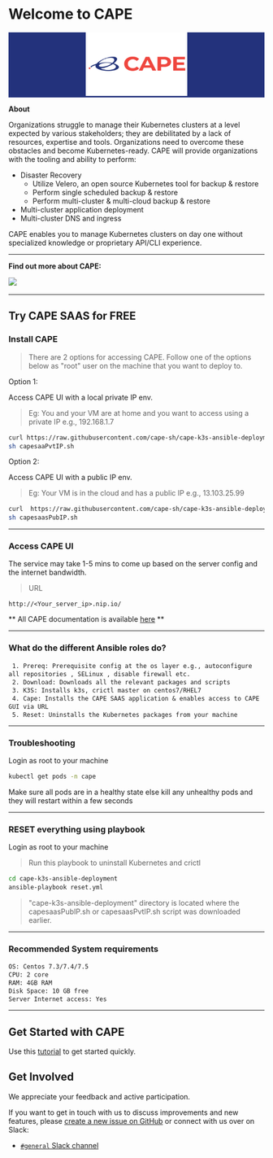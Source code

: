 # Welcome to CAPE
<p align="center" style="background-color:#23327c">
  <img src="https://raw.githubusercontent.com/cape-sh/cape/master/assets/logo.png" height="125px" width="200px"/>
</p>

**About**

Organizations struggle to manage their Kubernetes clusters at a level expected by various stakeholders; they are debilitated by a lack of resources, expertise and tools. Organizations need to overcome these obstacles and become Kubernetes-ready. CAPE will provide organizations with the tooling and ability to perform:

- Disaster Recovery
  - Utilize Velero, an open source Kubernetes tool for backup & restore
  - Perform single scheduled backup & restore
  - Perform multi-cluster & multi-cloud backup & restore
- Multi-cluster application deployment
- Multi-cluster DNS and ingress

CAPE enables you to manage Kubernetes clusters on day one without specialized knowledge or proprietary API/CLI experience.

---

**Find out more about CAPE:**

[![](http://img.youtube.com/vi/4KJt8NXTO8E/0.jpg)](http://www.youtube.com/watch?v=4KJt8NXTO8E "Biqmind Cape")


---

## Try CAPE SAAS for FREE

### Install CAPE

> There are 2 options for accessing CAPE. Follow one of the options below as "root" user on the machine that you want to deploy to.

Option 1: 

Access CAPE UI with a local private IP env.

>   Eg: You and your VM are at home and you want to access using a private IP e.g., 192.168.1.7
 
```bash
curl https://raw.githubusercontent.com/cape-sh/cape-k3s-ansible-deployment/master/script/capesaaPvtIP.sh > capesaaPvtIP.sh
sh capesaaPvtIP.sh
```

Option 2:

Access CAPE UI with a public IP env.

>   Eg: Your VM is in the cloud and has a public IP e.g., 13.103.25.99

```bash
curl  https://raw.githubusercontent.com/cape-sh/cape-k3s-ansible-deployment/master/script/capesaasPubIP.sh > capesaasPubIP.sh
sh capesaasPubIP.sh
```
---

### Access CAPE UI 

The service may take 1-5 mins to come up based on the server config and the internet bandwidth.

> URL

```
http://<Your_server_ip>.nip.io/
```
** All CAPE documentation is available [here](https://docs.cape.sh/docs/) **

---

### What do the different Ansible roles do?

```
 1. Prereq: Prerequisite config at the os layer e.g., autoconfigure all repositories , SELinux , disable firewall etc.
 2. Download: Downloads all the relevant packages and scripts
 3. K3S: Installs k3s, crictl master on centos7/RHEL7 
 4. Cape: Installs the CAPE SAAS application & enables access to CAPE GUI via URL
 5. Reset: Uninstalls the Kubernetes packages from your machine 
``` 
---

### Troubleshooting 

Login as root to your machine

```bash
kubectl get pods -n cape
```
Make sure all pods are in a healthy state else kill any unhealthy pods and they will restart within a few seconds

---

### RESET everything using playbook

Login as root to your machine

> Run this playbook to uninstall Kubernetes and crictl

```bash
cd cape-k3s-ansible-deployment
ansible-playbook reset.yml
```
> "cape-k3s-ansible-deployment" directory is located where the capesaasPubIP.sh or capesaasPvtIP.sh script was downloaded earlier.

---

### Recommended System requirements

```
OS: Centos 7.3/7.4/7.5  
CPU: 2 core
RAM: 4GB RAM
Disk Space: 10 GB free 
Server Internet access: Yes
```

---

## Get Started with CAPE

Use this [tutorial](https://docs.cape.sh/docs/simple-install) to get started quickly.


## Get Involved

We appreciate your feedback and active participation.

If you want to get in touch with us to discuss improvements and new
features, please [create a new issue on GitHub](https://github.com/cape-sh/cape/issues/new) or connect with us over on Slack:

* [`#general` Slack channel](https://capesh.slack.com)







